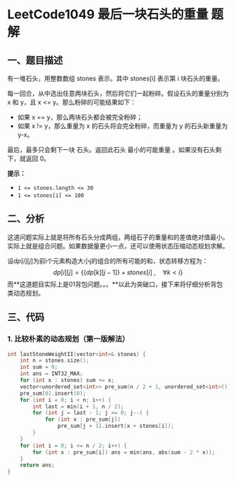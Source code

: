 # LeetCode1049 最后一块石头的重量 题解

## 一、题目描述

有一堆石头，用整数数组 stones 表示。其中 stones[i] 表示第 i 块石头的重量。

每一回合，从中选出任意两块石头，然后将它们一起粉碎。假设石头的重量分别为 x 和 y，且 x <= y。那么粉碎的可能结果如下：

+ 如果 x == y，那么两块石头都会被完全粉碎；
+ 如果 x != y，那么重量为 x 的石头将会完全粉碎，而重量为 y 的石头新重量为 y-x。

最后，最多只会剩下一块 石头。返回此石头 最小的可能重量 。如果没有石头剩下，就返回 0。

**提示：**

- `1 <= stones.length <= 30`
- `1 <= stones[i] <= 100`



## 二、分析

这道问题实际上就是将所有石头分成两组，两组石子的重量和的差值绝对值最小。实际上就是组合问题。如果数据量更小一点，还可以使用状态压缩动态规划求解。

设$dp[i][j]$为前i个元素构造大小j的组合的所有可能的和，状态转移方程为：
$$
dp[i][j]=\{\{dp[k][j-1]\}+stones[i]\; ,\quad \forall k < i\}
$$
而**这道题目实际上是01背包问题。。。**以此为突破口，接下来将仔细分析背包类动态规划。



## 三、代码

### 1. 比较朴素的动态规划（第一版解法）

```c++
int lastStoneWeightII(vector<int>& stones) {
    int n = stones.size();
    int sum = 0;
    int ans = INT32_MAX;
    for (int x : stones) sum += x;
    vector<unordered_set<int>> pre_sum(n / 2 + 1, unordered_set<int>());
    pre_sum[0].insert(0);
    for (int i = 0; i < n; i++) {
        int last = min(i + 1, n / 2);
        for (int j = last - 1; j >= 0; j--) {
            for (int x : pre_sum[j]) 
                pre_sum[j + 1].insert(x + stones[i]);
        }
    }
    for (int i = 0; i <= n / 2; i++) {
        for (int x : pre_sum[i]) ans = min(ans, abs(sum - 2 * x));
    }
    return ans;
}
```

